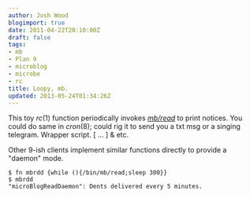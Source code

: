 ```yaml
---
author: Josh Wood
blogimport: true
date: 2011-04-22T20:10:00Z
draft: false
tags:
- mb
- Plan 9
- microblog
- microbe
- rc
title: Loopy, mb.
updated: 2013-05-24T01:34:26Z
---
```


This toy *rc*(1) function periodically invokes [*mb/read*][mb] to print
notices. <!--more--> You could do same in *cron*(8); could rig
it to send you a txt msg or a singing telegram. Wrapper script. [ ... ]
&amp; etc.

Other 9-ish clients implement similar functions directly to provide a
"daemon" mode.

```
$ fn mbrdd {while (){/bin/mb/read;sleep 300}}
$ mbrdd
"microBlogReadDaemon": Dents delivered every 5 minutes.
```

[mb]: /project/mb/

